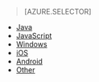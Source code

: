 > [AZURE.SELECTOR]
- [Java](../articles/app-insights-java-get-started.md)
- [JavaScript](../articles/app-insights-javascript.md)
- [Windows](../articles/app-insights-windows-get-started.md)
- [iOS](../articles/app-insights-ios.md)
- [Android](../articles/app-insights-android.md)
- [Other](../articles/app-insights-platforms.md)

<!---HONumber=August15_HO7-->

<!---HONumber=August15_HO7-->